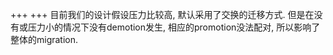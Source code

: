 +++
+++
目前我们的设计假设压力比较高, 默认采用了交换的迁移方式. 但是在没有或压力小的情况下没有demotion发生, 相应的promotion没法配对, 所以影响了整体的migration.

​ 

